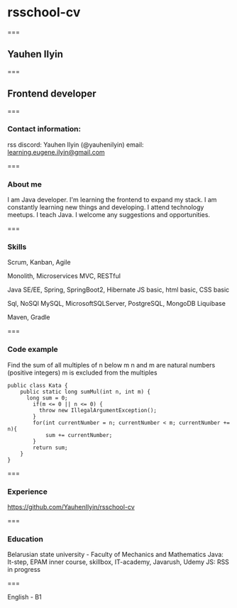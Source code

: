 # rsschool-cv
===
## Yauhen Ilyin
===
## Frontend developer
===

### Contact information:
rss discord: Yauhen Ilyin (@yauhenilyin)
email: learning.eugene.ilyin@gmail.com

===

### About me
I am Java developer. I'm learning the frontend to expand my stack. I am constantly learning new things and developing. I attend technology meetups. I teach Java. I welcome any suggestions and opportunities.

===

### Skills
Scrum, Kanban, Agile

Monolith, Microservices
MVC, RESTful

Java SE/EE, Spring, SpringBoot2, Hibernate
JS basic, html basic, CSS basic

Sql, NoSQl
MySQL, MicrosoftSQLServer, PostgreSQL, MongoDB
Liquibase

Maven, Gradle

===

### Code example
Find the sum of all multiples of n below m
n and m are natural numbers (positive integers)
m is excluded from the multiples
```
public class Kata {
    public static long sumMul(int n, int m) {
      long sum = 0;
        if(m <= 0 || n <= 0) {
          throw new IllegalArgumentException();
        }
        for(int currentNumber = n; currentNumber < m; currentNumber += n){
            sum += currentNumber;
        }
        return sum;
    }
}
```

===

### Experience
https://github.com/YauhenIlyin/rsschool-cv

===

### Education

Belarusian state university - Faculty of Mechanics and Mathematics
Java: It-step, EPAM inner course, skillbox, IT-academy, Javarush, Udemy
JS: RSS in progress

===

English - B1